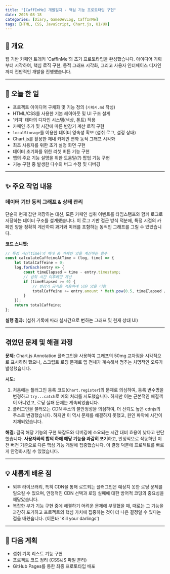 ```yaml
---
title: "[CaffInMe] 개발일지 - 핵심 기능 프로토타입 구현"
date: 2025-08-18
categories: [Diary, GameDevLog, CaffInMe]
tags: [HTML, CSS, JavaScript, Chart.js, UI/UX]
---
```


## 👋 개요

웹 기반 카페인 트래커 'CaffInMe'의 초기 프로토타입을 완성했습니다. 아이디어 기획부터 시작하여, 핵심 로직 구현, 동적 그래프 시각화, 그리고 사용자 인터페이스 디자인까지 전반적인 개발을 진행했습니다.

---

## 📝 오늘 한 일

- 프로젝트 아이디어 구체화 및 기능 정의 (`기획서.md` 작성)
- HTML/CSS를 사용한 기본 레이아웃 및 UI 구조 설계
- '커피' 테마의 디자인 시스템(색상, 폰트) 적용
- 카페인 추가 및 시간에 따른 반감기 계산 로직 구현
- `localStorage`를 이용한 데이터 영속성 확보 (섭취 로그, 설정 상태)
- Chart.js를 활용한 체내 카페인 변화 동적 그래프 시각화
- 최초 사용자를 위한 초기 설정 화면 구현
- 데이터 초기화를 위한 리셋 버튼 기능 구현
- 앱의 주요 기능 설명을 위한 도움말(?) 팝업 기능 구현
- 기능 구현 중 발생한 다수의 버그 수정 및 디버깅

---

## ✨ 주요 작업 내용

### 데이터 기반 동적 그래프 & 상태 관리

단순히 현재 값만 저장하는 대신, 모든 카페인 섭취 이벤트를 타임스탬프와 함께 로그로 저장하는 데이터 구조를 설계했습니다. 이 로그 기반 접근 방식 덕분에, 특정 시점의 카페인 양을 정확히 계산하여 과거와 미래를 포함하는 동적인 그래프를 그릴 수 있었습니다.

**코드 스니펫:**
```javascript
// 특정 시간(time)의 체내 총 카페인 양을 계산하는 함수
const calculateCaffeineAtTime = (log, time) => {
    let totalCaffeine = 0;
    log.forEach(entry => {
        const timeElapsed = time - entry.timestamp;
        // 섭취 시간 이후에만 계산
        if (timeElapsed >= 0) {
            // 반감기 공식을 적용하여 남은 양을 더함
            totalCaffeine += entry.amount * Math.pow(0.5, timeElapsed / HALF_LIFE_MS);
        }
    });
    return totalCaffeine;
};
```

**실행 결과:**
(섭취 기록에 따라 실시간으로 변하는 그래프 및 현재 상태 UI)

---

## 겪었던 문제 및 해결 과정

**문제:** Chart.js Annotation 플러그인을 사용하여 그래프의 50mg 교차점을 시각적으로 표시하려 했으나, 스크립트 로딩 문제로 앱 전체가 계속해서 멈추는 치명적인 오류가 발생했습니다.

**시도:**
1.  처음에는 플러그인 등록 코드(`Chart.register`)의 문제로 의심하여, 등록 변수명을 변경하고 `try...catch`로 예외 처리를 시도했습니다. 하지만 이는 근본적인 해결책이 아니었고, 로딩 실패 문제는 계속되었습니다.
2.  플러그인을 불러오는 CDN 주소의 불안정성을 의심하여, 더 신뢰도 높은 cdnjs의 주소로 변경했습니다. 하지만 이 역시 문제를 해결하지 못했고, 원인 파악에 시간이 지체되었습니다.

**해결:** 결국 해당 기능의 구현 복잡도와 디버깅에 소요되는 시간 대비 효용이 낮다고 판단했습니다. **사용자와의 합의 하에 해당 기능을 과감히 포기**하고, 안정적으로 작동하던 이전 버전 기준으로 다른 핵심 기능 개발에 집중했습니다. 이 결정 덕분에 프로젝트를 빠르게 안정화시킬 수 있었습니다.

---

## 💡 새롭게 배운 점

*   외부 라이브러리, 특히 CDN을 통해 로드되는 플러그인은 예상치 못한 로딩 문제를 일으킬 수 있으며, 안정적인 CDN 선택과 로딩 실패에 대한 방어적 코딩의 중요성을 깨달았습니다.
*   복잡한 부가 기능 구현 중에 해결하기 어려운 문제에 부딪혔을 때, 때로는 그 기능을 과감히 포기하고 프로젝트의 핵심 가치에 집중하는 것이 더 나은 결정일 수 있다는 점을 배웠습니다. (이른바 'Kill your darlings')
	
---

## 🚀 다음 계획

*   섭취 기록 리스트 기능 구현
*   프로젝트 코드 정리 (CSS/JS 파일 분리)
*   GitHub Pages를 통한 최종 프로토타입 배포

